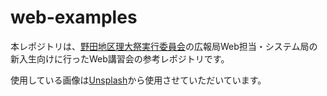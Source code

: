 # web-examples

本レポジトリは、[野田地区理大祭実行委員会](https://join.nodaridaisai.com)の広報局Web担当・システム局の新入生向けに行ったWeb講習会の参考レポジトリです。

使用している画像は[Unsplash](https://unsplash.com/ja)から使用させていただいています。